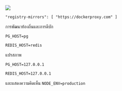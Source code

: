 ![](https://pub-b8db533c86124200a9d799bf3ba88099.r2.dev/2023/03/wbhiRD1.webp)

```
"registry-mirrors": [ "https://dockerproxy.com" ]
```

การพัฒนาท้องถิ่นและการดีบัก

```
PG_HOST=pg

REDIS_HOST=redis
```

แปรสภาพ

```
PG_HOST=127.0.0.1

REDIS_HOST=127.0.0.1

```

และแสดงความคิดเห็น `NODE_ENV=production`
